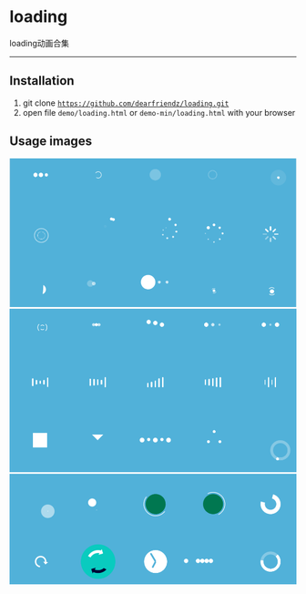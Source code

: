 # loading
loading动画合集

*******************************************************

## Installation
1. git clone <code>https://github.com/dearfriendz/loading.git</code>
2. open file <code>demo/loading.html</code> or <code>demo-min/loading.html</code> with your browser

## Usage images
![](images/1.png)
![](images/2.png)
![](images/3.png)
